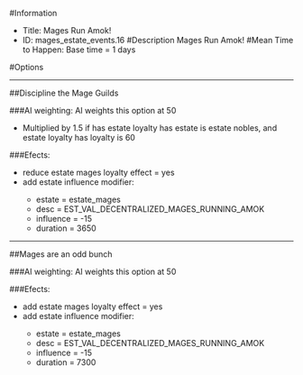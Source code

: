 #Information
 - Title: Mages Run Amok!
 - ID: mages_estate_events.16
#Description
Mages Run Amok!
#Mean Time to Happen:
Base time = 1 days

#Options

___
##Discipline the Mage Guilds

###AI weighting:
AI weights this option at 50
 - Multiplied by 1.5 if has estate loyalty has estate is estate nobles, and estate loyalty has loyalty is 60


###Efects:<ul><li>reduce estate mages loyalty effect = yes</li><li>add estate influence modifier:</li><ul><li>estate = estate_mages</li><li>desc = EST_VAL_DECENTRALIZED_MAGES_RUNNING_AMOK</li><li>influence = -15</li><li>duration = 3650</li></ul></ul>

___
##Mages are an odd bunch

###AI weighting:
AI weights this option at 50


###Efects:<ul><li>add estate mages loyalty effect = yes</li><li>add estate influence modifier:</li><ul><li>estate = estate_mages</li><li>desc = EST_VAL_DECENTRALIZED_MAGES_RUNNING_AMOK</li><li>influence = -15</li><li>duration = 7300</li></ul></ul>

